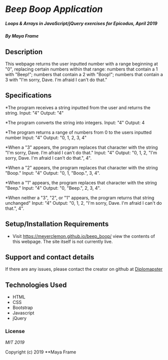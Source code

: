 # _Beep Boop Application_

##### _Loops & Arrays in JavaScript/jQuery exercises for Epicodus, April 2019_

##### By **Maya Frame**

## Description
This webpage returns the user inputted number with a range beginning at "0", replacing certain numbers within that range: numbers that contain a 1 with "Beep!";
numbers that contain a 2 with "Boop!";
numbers that contain a 3 with "I'm sorry, Dave. I'm afraid I can't do that."
## Specifications
*The program receives a string inputted from the user and returns the string.
    Input: "4"
    Output: "4"

*The program converts the string into integers.
   Input: "4"
   Output: 4

*The program returns a range of numbers from 0 to the users inputted number
    Input: "4"
    Output: "0, 1, 2, 3, 4"

*When a "3" appears, the program replaces that character with the string "I'm sorry, Dave. I'm afraid I can't do that."
    Input: "4"
    Output: "0, 1, 2, "I'm sorry, Dave. I'm afraid I can't do that.", 4".

*When a "2" appears, the program replaces that character with the string "Boop."
    Input: "4"
    Output: "0, 1, "Boop.", 3, 4".

*When a "1" appears, the program replaces that character with the string "Beep."
    Input: "4"
    Output: "0, "Beep.", 2, 3, 4".

*When neither a "3", "2", or "1" appears, the program returns that string unchanged"
    Input: "4"
    Output: "0, 1, 2, "I'm sorry, Dave. I'm afraid I can't do that.", 4".

## Setup/Installation Requirements

* Visit https://meyerclemon.github.io/beep_boop/ view the contents of this webpage. The site itself is not currently live.

## Support and contact details

If there are any issues, please contact the creator on github at [Diplomapster](https://github.com/diplomapster)

## Technologies Used

* HTML
* CSS
* Bootstrap
* Javascript
* jQuery

### License

*MIT 2019*

Copyright (c) 2019 **Maya Frame
